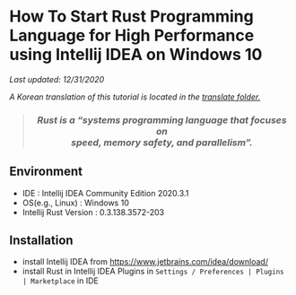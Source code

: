 # How To Start Rust Programming Language for High Performance using Intellij IDEA on Windows 10

*Last updated: 12/31/2020*

*A Korean translation of this tutorial is located in the [translate folder.](https://github.com/gh-BumsooKim/Rust-Systems-Programming-Language-Tutorial-Windows-10/blob/main/translate/README.md)*


> ### ***<p align="center"> Rust is a “systems programming language that focuses on <br>speed, memory safety, and parallelism”. </p>***



<!-- ## Introduction -->

## Environment
- IDE : Intellij IDEA Community Edition 2020.3.1 <!-- ( You can use other IDE/Editor such as VSCode(Visual Studio Code), VI/VIM, CLion instead of Intellij IDEA. ) -->
- OS(e.g., Linux) : Windows 10
- Intellij Rust Version : 0.3.138.3572-203

## Installation
- install Intellij IDEA from https://www.jetbrains.com/idea/download/
- install Rust in Intellij IDEA Plugins in `Settings / Preferences | Plugins | Marketplace` in IDE

